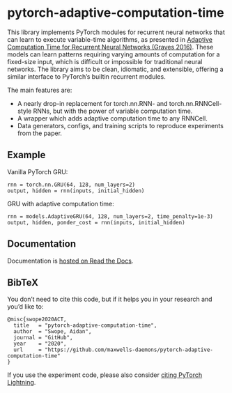 # pytorch-adaptive-computation-time

This library implements PyTorch modules for recurrent neural networks that can learn to execute variable-time algorithms,
as presented in [Adaptive Computation Time for Recurrent Neural Networks (Graves 2016)](https://arxiv.org/abs/1603.08983/).
These models can learn patterns requiring varying amounts of computation for a fixed-size input,
which is difficult or impossible for traditional neural networks.
The library aims to be clean, idiomatic, and extensible, offering a similar interface to PyTorch’s builtin recurrent modules.

The main features are:
 - A nearly drop-in replacement for torch.nn.RNN- and torch.nn.RNNCell-style RNNs, but with the power of variable computation time.
 - A wrapper which adds adaptive computation time to any RNNCell.
 - Data generators, configs, and training scripts to reproduce experiments from the paper.

## Example
Vanilla PyTorch GRU:

```
rnn = torch.nn.GRU(64, 128, num_layers=2)
output, hidden = rnn(inputs, initial_hidden)
```

GRU with adaptive computation time:

```
rnn = models.AdaptiveGRU(64, 128, num_layers=2, time_penalty=1e-3)
output, hidden, ponder_cost = rnn(inputs, initial_hidden)
```

## Documentation
Documentation is [hosted on Read the Docs](https://github.com/iamishalkin/cyrtd).

## BibTeX

You don’t need to cite this code, but if it helps you in your research and you’d like to:

```
@misc{swope2020ACT,
  title   = "pytorch-adaptive-computation-time",
  author  = "Swope, Aidan",
  journal = "GitHub",
  year    = "2020",
  url     = "https://github.com/maxwells-daemons/pytorch-adaptive-computation-time"
}
```

If you use the experiment code, please also consider [citing PyTorch Lightning](https://github.com/PyTorchLightning/pytorch-lightning#bibtex/).
